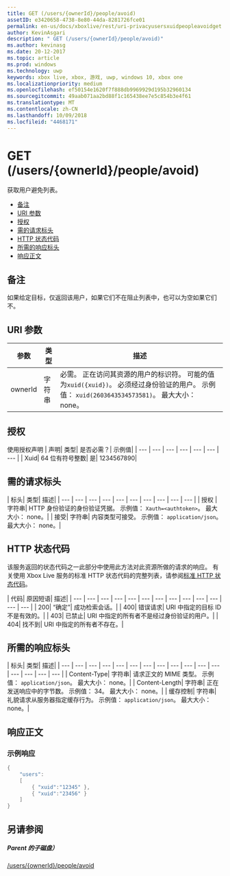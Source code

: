 ```yaml
---
title: GET (/users/{ownerId}/people/avoid)
assetID: e3420658-4738-8e80-44da-8281726fce01
permalink: en-us/docs/xboxlive/rest/uri-privacyusersxuidpeopleavoidget.html
author: KevinAsgari
description: " GET (/users/{ownerId}/people/avoid)"
ms.author: kevinasg
ms.date: 20-12-2017
ms.topic: article
ms.prod: windows
ms.technology: uwp
keywords: xbox live, xbox, 游戏, uwp, windows 10, xbox one
ms.localizationpriority: medium
ms.openlocfilehash: ef50154e1620f7f888db9969929d195b32960134
ms.sourcegitcommit: 49aab071aa2bd88f1c165438ee7e5c854b3e4f61
ms.translationtype: MT
ms.contentlocale: zh-CN
ms.lasthandoff: 10/09/2018
ms.locfileid: "4468171"
---
```

# <a name="get-usersowneridpeopleavoid"></a>GET (/users/{ownerId}/people/avoid)
获取用户避免列表。

  * [备注](#ID4EQ)
  * [URI 参数](#ID4EZ)
  * [授权](#ID4EEB)
  * [需的请求标头](#ID4EJC)
  * [HTTP 状态代码](#ID4EYD)
  * [所需的响应标头](#ID4E1F)
  * [响应正文](#ID4ESH)

<a id="ID4EQ"></a>


## <a name="remarks"></a>备注

如果给定目标，仅返回该用户，如果它们不在阻止列表中，也可以为空如果它们不。

<a id="ID4EZ"></a>


## <a name="uri-parameters"></a>URI 参数

| 参数| 类型| 描述|
| --- | --- | --- |
| ownerId| 字符串| 必需。 正在访问其资源的用户的标识符。 可能的值为<code>xuid({xuid})</code>。 必须经过身份验证的用户。 示例值： <code>xuid(2603643534573581)</code>。 最大大小： none。 |

<a id="ID4EEB"></a>


## <a name="authorization"></a>授权

使用授权声明 | 声明| 类型| 是否必需？| 示例值|
| --- | --- | --- | --- | --- | --- | --- |
| Xuid| 64 位有符号整数| 是| 1234567890|

<a id="ID4EJC"></a>


## <a name="required-request-headers"></a>需的请求标头

| 标头| 类型| 描述|
| --- | --- | --- | --- | --- | --- | --- | --- | --- | --- |
| 授权 | 字符串| HTTP 身份验证的身份验证凭据。 示例值： <code>Xauth=&lt;authtoken></code>。 最大大小： none。|
| 接受| 字符串| 内容类型可接受。 示例值： <code>application/json</code>。 最大大小： none。|

<a id="ID4EYD"></a>


## <a name="http-status-codes"></a>HTTP 状态代码

该服务返回的状态代码之一此部分中使用此方法对此资源所做的请求的响应。 有关使用 Xbox Live 服务的标准 HTTP 状态代码的完整列表，请参阅[标准 HTTP 状态代码](../../additional/httpstatuscodes.md)。

| 代码| 原因短语| 描述|
| --- | --- | --- | --- | --- | --- | --- | --- | --- | --- | --- | --- | --- |
| 200| “确定”| 成功检索会话。|
| 400| 错误请求| URI 中指定的目标 ID 不是有效的。|
| 403| 已禁止| URI 中指定的所有者不是经过身份验证的用户。|
| 404| 找不到| URI 中指定的所有者不存在。|

<a id="ID4E1F"></a>


## <a name="required-response-headers"></a>所需的响应标头

| 标头| 类型| 描述|
| --- | --- | --- | --- | --- | --- | --- | --- | --- | --- | --- | --- | --- | --- | --- | --- |
| Content-Type| 字符串| 请求正文的 MIME 类型。 示例值： <code>application/json</code>。 最大大小： none。|
| Content-Length| 字符串| 正在发送响应中的字节数。 示例值： 34。 最大大小： none。|
| 缓存控制| 字符串| 礼貌请求从服务器指定缓存行为。 示例值： <code>application/json</code>。 最大大小： none。|

<a id="ID4ESH"></a>


## <a name="response-body"></a>响应正文

<a id="ID4EYH"></a>


### <a name="sample-response"></a>示例响应


```cpp
{
    "users":
    [
        { "xuid":"12345" },
        { "xuid":"23456" }
    ]
}

```


<a id="ID4EDAAC"></a>


## <a name="see-also"></a>另请参阅

<a id="ID4EFAAC"></a>


##### <a name="parent"></a>Parent 的子磁盘）

[/users/{ownerId}/people/avoid](uri-privacyusersxuidpeopleavoid.md)
